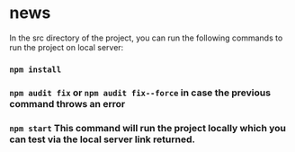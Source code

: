 # news
In the src directory of the project, you can run the following commands to run the project on local server:

### `npm install`
### `npm audit fix` or `npm audit fix--force` in case the previous command throws an error
### `npm start` This command will run the project locally which you can test via the local server link returned.
